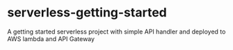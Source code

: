 # serverless-getting-started
A getting started serverless project with simple API handler and deployed to AWS lambda and API Gateway
